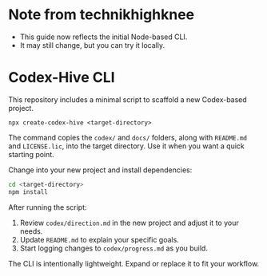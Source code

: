 # Note from technikhighknee
- This guide now reflects the initial Node-based CLI.
- It may still change, but you can try it locally.

# Codex-Hive CLI


This repository includes a minimal script to scaffold a new Codex-based project.

```
npx create-codex-hive <target-directory>
```

The command copies the `codex/` and `docs/` folders, along with `README.md` and `LICENSE.lic`, into the target directory. Use it when you want a quick starting point.

Change into your new project and install dependencies:

```bash
cd <target-directory>
npm install
```

After running the script:

1. Review `codex/direction.md` in the new project and adjust it to your needs.
2. Update `README.md` to explain your specific goals.
3. Start logging changes to `codex/progress.md` as you build.

The CLI is intentionally lightweight. Expand or replace it to fit your workflow.

